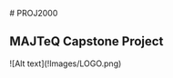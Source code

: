 #   P R O J 2 0 0 0 
## MAJTeQ Capstone Project 
 ! [ A l t   t e x t ] ( ! I m a g e s / L O G O . p n g ) 
